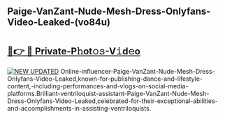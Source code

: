 ## Paige-VanZant-Nude-Mesh-Dress-Onlyfans-Video-Leaked-(vo84u)


# <h2><a href="https://mediaupload.pro?-19M">🔗👉 🔴 Private-P𝚑ot𝚘𝚜-V𝚒d𝚎o</a></h2>

[![NEW UPDATED](https://i.imgur.com/0qMVB7G.gif)](https://mediaupload.pro?-19M)
Online-influencer-Paige-VanZant-Nude-Mesh-Dress-Onlyfans-Video-Leaked,known-for-publishing-dance-and-lifestyle-content,-including-performances-and-vlogs-on-social-media-platforms.Brilliant-ventriloquist-assistant-Paige-VanZant-Nude-Mesh-Dress-Onlyfans-Video-Leaked,celebrated-for-their-exceptional-abilities-and-accomplishments-in-assisting-ventriloquists.  